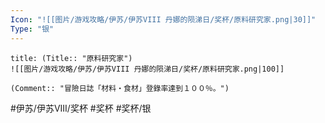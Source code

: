 ```yaml
---
Icon: "![[图片/游戏攻略/伊苏/伊苏VIII 丹娜的陨涕日/奖杯/原料研究家.png|30]]"
Type: "银"
---
```

```ad-common-silver-trophy
title: (Title:: "原料研究家")
![[图片/游戏攻略/伊苏/伊苏VIII 丹娜的陨涕日/奖杯/原料研究家.png|100]]

(Comment:: "冒險日誌「材料・食材」登錄率達到１００％。")
```

#伊苏/伊苏VIII/奖杯 #奖杯 #奖杯/银
